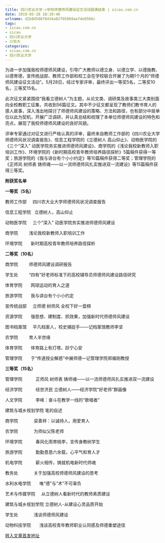 ```yaml
---
title: 四川农业大学->学校师德师风建设征文活动圆满结束 | sicau.com.cn
date: 2019-05-28 18:39:46
urlname: d2b8d508f8434a82f05069aa74e0566c
tags: 
- sicau.com.cn
- sicau
- 四川农业大学
- 川农大
categories:
- sicau.com.cn
- 四川农业大学
---
```



为进一步加强我校师德师风建设，引导广大教师以德立身、以德立学、以德施教、以德育德，宣传统战部、教师工作部和校工会在学校联合开展了为期1个月的“师德师风建设征文活动”。5月28日，经过专家评审，最终评出一等奖5名，二等奖10名，三等奖15名。

此次征文紧紧围绕“我看立德树人”为主题，从论文类、调研类及故事类三大类别面向全校教职工征集，共收到56篇征文。其中不少征文都呈现了教师们教书育人的感人故事，深入浅出地探讨了师德师风建设的策略、方法和路径，也有部分中层单位以此为契机，开展广泛调研，并认真总结和梳理了本单位师德师风建设的特色和亮点，展现了我校师德师风建设的良好风貌。

评审专家通过对征文进行严格认真的评审，最终来自教师工作部的《四川农业大学师德师风状况调查报告》、信息工程学院的《立德树人 高山仰止》、动物医学院的《三个“深入” 动医学院务实推进师德师风建设》、商学院的《浅论我校新教师入职培训工作》、环境学院的《新时期高校青年教师培养路径探析》5篇稿件获得一等奖；旅游学院的《我与讲台有个小小约定》等10篇稿件获得二等奖；管理学院的《正师风 树师表 铸师魂——以一流师德师风扎实推进双一流建设》等15篇稿件获得三等奖。

**附获奖名单**

**一等奖（5名）**

教师工作部     四川农大业大学师德师风状况调查报告

信息工程学院   立德树人，高山仰止

动物医学院     三个“深入” 动医学院务实推进师德师风建设

商学院         浅论我校新教师入职培训工作

环境学院       新时期高校青年教师培养路径探析

**二等奖（10名）**

商学院         师德师风建设调研报告

学生处         “四有”好老师标准下的高校辅导员师德师风建设路径研究

体育学院       网球运动的育人之道

旅游学院       我与讲台有个小小约定

宣传统战部     立师德 树师风 全校下好一盘棋

资源学院       强思想、建制度、抓效果，加强新时代师德师风建设

图书档案馆     平凡档案人，校史捕捉手——记档案馆教师李坚

农学院         育人半世缘

体育学院       体育路上有灯塔，跃宁心安

管理学院       于“传道授业解惑”中展师德—记管理学院郑循刚教授

**三等奖（15名）**

管理学院           正师风 树师表 铸师魂——以一流师德师风扎实推进双一流建设

经济学院           经世济民 立德树人——经济学院“好老师”群画像

人文学院           李峰：奋斗在教学一线的“歌唱者”

建筑与城乡规划学院 笔的自述

商学院             梁善祥：以诚待人，用爱育人

农学院             为师似父陈老师

环境学院           春风化雨育桃李，言传身教树学生

旅游学院           勤勤恳恳六余载，心平气和育人才

机电学院           薪火相传，铸就机电新时代师魂

教务处             关于加强高校师德师风建设的思考

水利水电学院       唯“德”与“术”不可辜负

艺术与传媒学院     从立德树人看新时代的教师素质建设

建筑与城乡规划学院 立德树人-从建设心灵品质开始

学生处             浅谈师德师风建设

动物科技学院       浅谈高校青年教师职业认同感及师德重塑途径





[转入文章首发地址](https://news.sicau.edu.cn/info/1078/51768.htm)